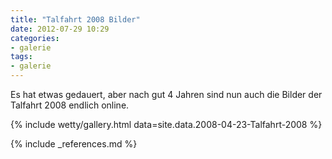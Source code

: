 ```yaml
---
title: "Talfahrt 2008 Bilder"
date: 2012-07-29 10:29
categories: 
- galerie
tags:
- galerie
---
```


Es hat etwas gedauert, aber nach gut 4 Jahren sind nun auch die Bilder der Talfahrt 2008 endlich online.

<!--more-->

{% include wetty/gallery.html data=site.data.2008-04-23-Talfahrt-2008 %}

{% include _references.md %}

